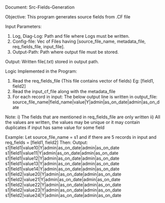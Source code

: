 Document: Src-Fields-Generation 

Objective:
This program generates source fields from .CF file

Input Parameters:
1. Log, Diag-Log: Path and file where Logs must be written.
2. Config-file: Vec of Files having [source_file_name, metadata_file, req_fields_file, input_file].
3. Output-Path: Path where output file must be stored.

Output:
Written file(.txt) stored in output path.

Logic Implemented in the Program:
1. Read the req_fields_file (This file contains vector of fields) Eg: [field1, field2]
2. Read the input_cf_file along with the metadata_file
3. For each record in input:
    The below output line is written in output_file:
        source_file_name|field_name|value|Y|admin|as_on_date|admin|as_on_date

Note: 
i) The fields that are mentioned in req_fields_file are only written
ii) All the values are written, the values may be unique or 
    it may contain duplicates if input has same value for some field

Example: Let source_file_name = s1 and if there are 5 records in input and req_fields = [field1, field2]
    Then: Output:
        s1|field1|value10|Y|admin|as_on_date|admin|as_on_date
        s1|field1|value11|Y|admin|as_on_date|admin|as_on_date
        s1|field1|value12|Y|admin|as_on_date|admin|as_on_date
        s1|field1|value13|Y|admin|as_on_date|admin|as_on_date
        s1|field1|value14|Y|admin|as_on_date|admin|as_on_date
        s1|field2|value20|Y|admin|as_on_date|admin|as_on_date
        s1|field2|value21|Y|admin|as_on_date|admin|as_on_date
        s1|field2|value22|Y|admin|as_on_date|admin|as_on_date
        s1|field2|value23|Y|admin|as_on_date|admin|as_on_date
        s1|field2|value24|Y|admin|as_on_date|admin|as_on_date
